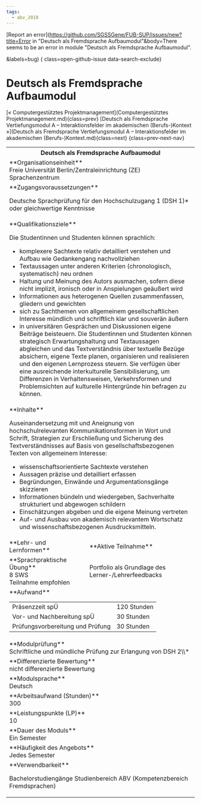 ```yaml
---
tags:
  - abv_2018
---
```

[Report an error](https://github.com/SGSSGene/FUB-SUP/issues/new?title=Error in "Deutsch als Fremdsprache Aufbaumodul"&body=There seems to be an error in module "Deutsch als Fremdsprache Aufbaumodul".

<Describe here a slightly more detailed description of what is wrong>&labels=bug)
{ class=open-github-issue data-search-exclude}

# Deutsch als Fremdsprache Aufbaumodul

[« Computergestütztes Projektmanagement](Computergestütztes Projektmanagement.md){class=prev}
[Deutsch als Fremdsprache Vertiefungsmodul A – Interaktionsfelder im akademischen (Berufs-)Kontext »](Deutsch als Fremdsprache Vertiefungsmodul A – Interaktionsfelder im akademischen (Berufs-)Kontext.md){class=next}
{class=prev-next-nav}

<table markdown id="moduledesc">
<tr markdown class="moduledesc_head"><th colspan="2">Deutsch als Fremdsprache Aufbaumodul </th></tr>
<tr markdown><td colspan="2">**Organisationseinheit**   <br>Freie Universität Berlin/Zentraleinrichtung (ZE) Sprachenzentrum</td></tr>


<tr markdown><td colspan="2">**Zugangsvoraussetzungen** <br>

Deutsche Sprachprüfung für den Hochschulzugang 1 (DSH 1)\* oder gleichwertige
Kenntnisse


</td></tr>
<tr markdown><td colspan="2">**Qualifikationsziele**    <br>

Die Studentinnen und Studenten können sprachlich:

- komplexere Sachtexte relativ detailliert verstehen und Aufbau wie
  Gedankengang nachvollziehen
- Textaussagen unter anderen Kriterien (chronologisch, systematisch) neu
  ordnen
- Haltung und Meinung des Autors ausmachen, sofern diese nicht implizit,
  ironisch oder in Anspielungen geäußert wird
- Informationen aus heterogenen Quellen zusammenfassen, gliedern und
  gewichten
- sich zu Sachthemen von allgemeinem gesellschaftlichen Interesse mündlich
  und schriftlich klar und souverän äußern
- in universitären Gesprächen und Diskussionen eigene Beiträge beisteuern.
  Die Studentinnen und Studenten können strategisch Erwartungshaltung und
  Textaussagen abgleichen und das Textverständnis über textuelle Bezüge
  absichern, eigene Texte planen, organisieren und realisieren und den
  eigenen Lernprozess steuern. Sie verfügen über eine ausreichende
  interkulturelle Sensibilisierung, um Differenzen in Verhaltensweisen,
  Verkehrsformen und Problemsichten auf kulturelle Hintergründe hin befragen
  zu können.


</td></tr>
<tr markdown><td colspan="2">**Inhalte**                <br>

Auseinandersetzung mit und Aneignung von hochschulrelevanten
Kommunikationsformen in Wort und Schrift, Strategien zur Erschließung und
Sicherung des Textverständnisses auf Basis von gesellschaftsbezogenen Texten
von allgemeinem Interesse:

- wissenschaftsorientierte Sachtexte verstehen
- Aussagen präzise und detailliert erfassen
- Begründungen, Einwände und Argumentationsgänge skizzieren
- Informationen bündeln und wiedergeben, Sachverhalte strukturiert und
  abgewogen schildern
- Einschätzungen abgeben und die eigene Meinung vertreten
- Auf- und Ausbau von akademisch relevantem Wortschatz und
  wissenschaftsbezogenen Ausdrucksmitteln.


</td></tr>

<tr markdown><td>**Lehr- und Lernformen**</td><td>**Aktive Teilnahme**</td></tr>
<tr markdown><td> **Sprachpraktische Übung** <br>8 SWS <br> Teilnahme empfohlen</td><td>

Portfolio als Grundlage des Lerner-/Lehrerfeedbacks
</td></tr>
<tr markdown><td colspan="2">**Aufwand**                <br>
<table class="aufwand_table">
<tr><td>Präsenzzeit spÜ</td><td>120 Stunden</td></tr>
<tr><td>Vor- und Nachbereitung spÜ</td><td>30 Stunden</td></tr>
<tr><td>Prüfungsvorbereitung und Prüfung</td><td>30 Stunden</td></tr>
</table>

</td></tr>
<tr markdown><td colspan="2">**Modulprüfung**             <br>Schriftliche und mündliche Prüfung zur Erlangung von DSH 2\\*


</td></tr>
<tr markdown><td colspan="2">**Differenzierte Bewertung** <br>nicht differenzierte Bewertung

</td></tr>
<tr markdown><td colspan="2">**Modulsprache**             <br>Deutsch</td></tr>
<tr markdown><td colspan="2">**Arbeitsaufwand (Stunden)** <br>300</td></tr>
<tr markdown><td colspan="2">**Leistungspunkte (LP)**     <br>10</td></tr>
<tr markdown><td colspan="2">**Dauer des Moduls**         <br>Ein Semester</td></tr>
<tr markdown><td colspan="2">**Häufigkeit des Angebots**  <br>Jedes Semester</td></tr>
<tr markdown><td colspan="2">**Verwendbarkeit**           <br>

Bachelorstudiengänge Studienbereich ABV (Kompetenzbereich Fremdsprachen)


</td></tr>

</table>
